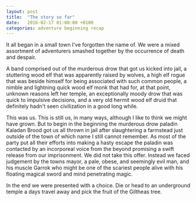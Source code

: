 ```yaml
---
layout: post
title:  "The story so far"
date:   2016-02-17 01:00:00 +0100
categories: adventure beginning recap
---
```

It all began in a small town I've forgotten the name of. We were a mixed assortment of adventurers smashed together by the occurrence of death and despair.

 A band comprised out of the murderous drow that got us kicked into jail, a stuttering wood elf that was apparently raised by wolves, a high elf rogue that was beside himself for being associated with such common people, a nimble and lightning quick wood elf monk that had for, at that point, unknown reasons left her temple, an exceptionally moody drow that was quick to impulsive decisions, and a very old hermit wood elf druid that definitely hadn't seen civilization in a good long while.

This was us. This is still us, in many ways, although I like to think we might have grown. But to begin in the beginning the murderous drow paladin Kaladan Brood got us all thrown in jail after slaughtering a farmstead just outside of the town of which name I still cannot remember. As most of the party put all their efforts into making a hasty escape the paladin was contacted by an incorporeal voice from the beyond promising a swift release from our imprisonment. We did not take this offer. Instead we faced judgement by the towns mayor, a pale, obese, and seemingly evil man, and his muscle Garrok who might be one of the scariest people alive with his floating magical sword and mind penetrating magic.

In the end we were presented with a choice. Die or head to an underground temple a days travel away and pick the fruit of the Giltheas tree.
